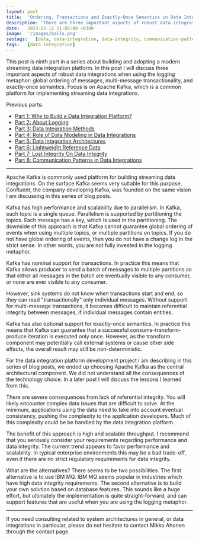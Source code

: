 ```yaml
---
layout: post
title:  'Ordering, Transactions and Exactly-Once Semantics in Data Integrations'
description: 'There are three important aspects of robust data integrations when using queues: global ordering of messages, multi-message transactionality, and exactly-once semantics.'
date:   2023-12-12 11:05:00 +0300
image:  '/images/balls.png'
seotags:   [data, data-integration, data-integrity, communication-patterns]
tags:   [data integration]
---
```

This post is ninth part in a series about building and adopting a modern
streaming data integration platform. In this post I will discuss three important aspects of robust data integrations
when using the logging metaphor: global ordering of messages, multi-message transactionality, and exactly-once semantics. Focus is
on Apache Kafka, which is a common platform for implementing streaming data integrations.
 
Previous parts:
* [Part 1: Why to Build a Data Integration Platform?](https://jauzo.com/2023/08/11/why-dip/)
* [Part 2: About Logging](https://jauzo.com/2023/08/25/logging/)
* [Part 3: Data Integration Methods](https://jauzo.com/2023/08/28/data-integration-methods/)
* [Part 4: Role of Data Modeling in Data Integrations](https://jauzo.com/2023/08/29/data-modeling/)
* [Part 5: Data Integration Architectures](https://jauzo.com/2023/09/08/data-integration-architectures/)
* [Part 6: Lightweight Reference Data](https://jauzo.com/2023/09/09/lightweight-reference-data/)
* [Part 7: Lost Integrity On Data Integrity](https://jauzo.com/2023/09/10/data-integrity/)
* [Part 8: Communication Patterns in Data Integrations](https://jauzo.com/2023/09/11/data-integration-communication-patterns/)

***

Apache Kafka is commonly used platform for building streaming data integrations. On the
surface Kafka seems very suitable for this purpose. Confluent, the company
developing Kafka, was founded on the same vision I am discussing in this
series of blog posts.

Kafka has high performance and scalability due to parallelism. In Kafka, each
topic is a single queue. Parallelism is supported by partitioning the topics.
Each message has a key, which is used in the partitioning. The downside
of this approach is that Kafka cannot guarantee global ordering of events when
using multiple topics, or multiple partitions on topics. If you do not have
global ordering of events, then you do not have a change log in the strict
sense. In other words, you are not fully invested in the logging metaphor.

Kafka has nominal support for transactions. In practice this means that 
Kafka allows producer to send a batch of messages to multiple partitions so
that either all messages in the batch are eventually visible to any consumer, or none are 
ever visible to any consumer.

However, sink systems do not know when transactions start and end,
so they can read "transactionally" only individual messages. Without support for
multi-message transactions, it becomes difficult to maintain referential integrity
between messages, if individual messages contain entities.

Kafka has also optional support for exactly-once semantics. In practice this means that
Kafka can guarantee that a successful consume-transform-produce iteration is
executed only once. However, as the transform component may potentially call external 
systems or cause other side effects, the overall result may still be non-deterministic.

For the data integration platform development project I am describing in this series of
blog posts, we ended up choosing Apache Kafka as the central architectural component. 
We did not understand all the consequences of the technology choice. In a later 
post I will discuss the lessons I learned from this.

There are severe consequences from lack of referential integrity. You will
likely encounter complex data issues that are difficult to solve. At the minimum, 
applications using the data need to take into account eventual consistency, pushing 
the complexity to the application developers. Much of this complexity could be 
be handled by the data integration platform.

The benefit of this approach is high and scalable throughput. I recommend that you seriously
consider your requirements regarding performance and data integrity. The current 
trend appears to favor performance and scalability. In typical enterprise environments 
this may be a bad trade-off, even if there are no strict regulatory requirements for data integrity.

What are the alternatives? There seems to be two possibilities. The first alternative is to use IBM MQ. 
IBM MQ seems popular in industries which have high data integrity requirements. The second alternative is 
to build your own solution based on database features. This sounds like a huge effort, but ultimately 
the implementation is quite straight-forward, and can support features that are useful when you are
using the logging metaphor.

***

If you need consulting related to system architectures in general, or data integrations in
particular, please do not hesitate to contact Mikko Ahonen through the contact page.

